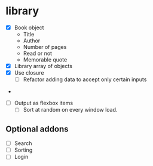 # library

- [x] Book object
	- Title
	- Author
	- Number of pages
	- Read or not
	- Memorable quote
- [x] Library array of objects
- [x] Use closure
	- [ ] Refactor adding data to accept only certain inputs
- 
- [ ] Output as flexbox items
	- [ ] Sort at random on every window load.

## Optional addons
- [ ] Search
- [ ] Sorting
- [ ] Login
